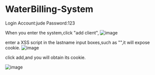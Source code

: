 # WaterBilling-System
Login Account:jude
Password:123

When you enter the system,click "add client", 
![image](https://user-images.githubusercontent.com/56795018/221333339-79de63bb-6abf-4eed-ba3a-3a1aadddcd39.png)

enter a XSS script in the lastname input boxes,such as "<script>alert(document.cookie)</script>",it will expose cookie.
![image](https://user-images.githubusercontent.com/56795018/221333584-a8c81a1c-9392-4a6e-b454-1ff1298398c0.png)

click add,and you will obtain its cookie.

![image](https://user-images.githubusercontent.com/56795018/221333611-c7525da2-2448-4d29-8c3e-cf4850c477ab.png)
